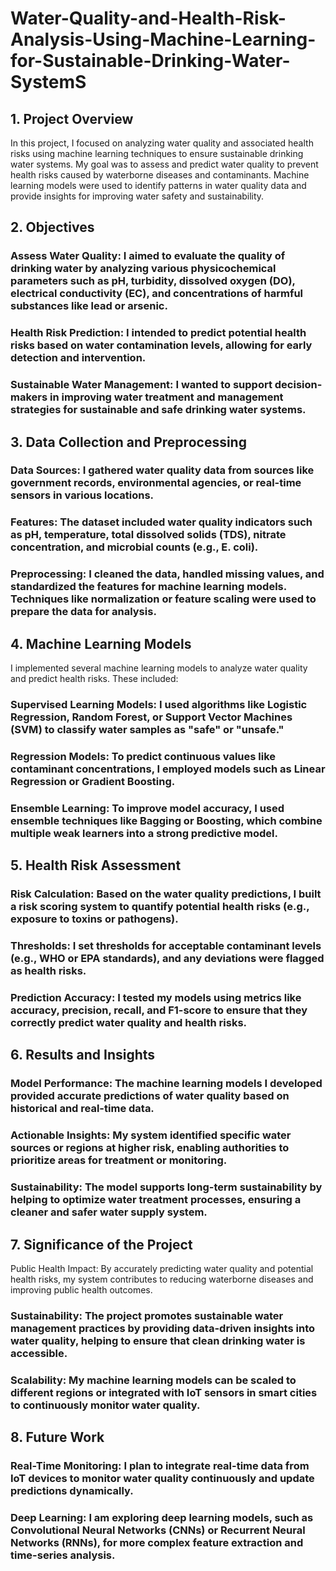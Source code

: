 # Water-Quality-and-Health-Risk-Analysis-Using-Machine-Learning-for-Sustainable-Drinking-Water-SystemS
## 1. Project Overview
In this project, I focused on analyzing water quality and associated health risks using machine learning techniques to ensure sustainable drinking water systems. My goal was to assess and predict water quality to prevent health risks caused by waterborne diseases and contaminants. Machine learning models were used to identify patterns in water quality data and provide insights for improving water safety and sustainability.

## 2. Objectives
### Assess Water Quality: I aimed to evaluate the quality of drinking water by analyzing various physicochemical parameters such as pH, turbidity, dissolved oxygen (DO), electrical conductivity (EC), and concentrations of harmful substances like lead or arsenic.
### Health Risk Prediction: I intended to predict potential health risks based on water contamination levels, allowing for early detection and intervention.
### Sustainable Water Management: I wanted to support decision-makers in improving water treatment and management strategies for sustainable and safe drinking water systems.
## 3. Data Collection and Preprocessing
### Data Sources: I gathered water quality data from sources like government records, environmental agencies, or real-time sensors in various locations.
### Features: The dataset included water quality indicators such as pH, temperature, total dissolved solids (TDS), nitrate concentration, and microbial counts (e.g., E. coli).
### Preprocessing: I cleaned the data, handled missing values, and standardized the features for machine learning models. Techniques like normalization or feature scaling were used to prepare the data for analysis.
## 4. Machine Learning Models
I implemented several machine learning models to analyze water quality and predict health risks. These included:

### Supervised Learning Models: I used algorithms like Logistic Regression, Random Forest, or Support Vector Machines (SVM) to classify water samples as "safe" or "unsafe."
### Regression Models: To predict continuous values like contaminant concentrations, I employed models such as Linear Regression or Gradient Boosting.
### Ensemble Learning: To improve model accuracy, I used ensemble techniques like Bagging or Boosting, which combine multiple weak learners into a strong predictive model.
## 5. Health Risk Assessment
### Risk Calculation: Based on the water quality predictions, I built a risk scoring system to quantify potential health risks (e.g., exposure to toxins or pathogens).
### Thresholds: I set thresholds for acceptable contaminant levels (e.g., WHO or EPA standards), and any deviations were flagged as health risks.
### Prediction Accuracy: I tested my models using metrics like accuracy, precision, recall, and F1-score to ensure that they correctly predict water quality and health risks.
## 6. Results and Insights
### Model Performance: The machine learning models I developed provided accurate predictions of water quality based on historical and real-time data.
### Actionable Insights: My system identified specific water sources or regions at higher risk, enabling authorities to prioritize areas for treatment or monitoring.
### Sustainability: The model supports long-term sustainability by helping to optimize water treatment processes, ensuring a cleaner and safer water supply system.
## 7. Significance of the Project
Public Health Impact: By accurately predicting water quality and potential health risks, my system contributes to reducing waterborne diseases and improving public health outcomes.
### Sustainability: The project promotes sustainable water management practices by providing data-driven insights into water quality, helping to ensure that clean drinking water is accessible.
### Scalability: My machine learning models can be scaled to different regions or integrated with IoT sensors in smart cities to continuously monitor water quality.
## 8. Future Work
### Real-Time Monitoring: I plan to integrate real-time data from IoT devices to monitor water quality continuously and update predictions dynamically.
### Deep Learning: I am exploring deep learning models, such as Convolutional Neural Networks (CNNs) or Recurrent Neural Networks (RNNs), for more complex feature extraction and time-series analysis.

